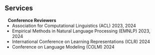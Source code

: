 ## Services

<h4 style="margin:0 10px 0;">Conference Reviewers</h4>

<ul style="margin:0 0 5px;">
   <li><autocolor>Association for Computational Linguistics (ACL) 2023, 2024</autocolor></a></li>
  <li><autocolor>Empirical Methods in Natural Language Processing (EMNLP) 2023, 2024</autocolor></a></li>
  <li><autocolor>International Conference on Learning Representations (ICLR) 2024</autocolor></a></li>
   <li><autocolor>Conference on Language Modeling (COLM) 2024</autocolor></a></li>
</ul>

<!-- <h4 style="margin:0 10px 0;">Journal Reviewers</h4>

<ul style="margin:0 0 20px;">
  <li><a href="https://www.computer.org/csdl/journal/tp"><autocolor>IEEE Transactions on Pattern Analysis and Machine Intelligence (TPAMI)</autocolor></a></li>
  <li><a href="https://www.springer.com/journal/11263"><autocolor>International Journal of Computer Vision (IJCV)</autocolor></a></li>
</ul> -->